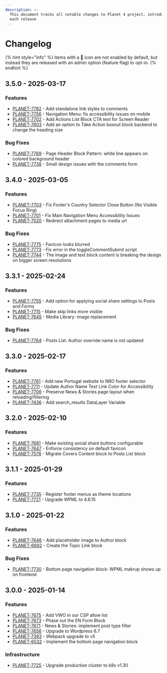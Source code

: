 ```yaml
---
description: >-
  This document tracks all notable changes to Planet 4 project, introduced on
  each release
---
```


# Changelog

{% hint style="info" %}
Items with a 🔑 icon are not enabled by default, but instead they are released with an admin option (feature flag) to opt-in.
{% endhint %}

## 3.5.0 - 2025-03-17

### Features

- [PLANET-7782](https://jira.greenpeace.org/browse/PLANET-7782) - Add standalone link styles to comments
- [PLANET-7756](https://jira.greenpeace.org/browse/PLANET-7756) - Navigation Menu: fix accessibility issues on mobile
- [PLANET-7702](https://jira.greenpeace.org/browse/PLANET-7702) - Add Actions List Block CTA text for Screen Reader
- [PLANET-7603](https://jira.greenpeace.org/browse/PLANET-7603) - Add an option to Take Action boxout block backend to change the heading size

### Bug Fixes

- [PLANET-7769](https://jira.greenpeace.org/browse/PLANET-7769) - Page Header Block Pattern: white line appears on colored background header
- [PLANET-7738](https://jira.greenpeace.org/browse/PLANET-7738) - Small design issues with the comments form

## 3.4.0 - 2025-03-05

### Features

- [PLANET-7703](https://jira.greenpeace.org/browse/PLANET-7703) - Fix Footer's Country Selector Close Button (No Visible Focus Ring)
- [PLANET-7701](https://jira.greenpeace.org/browse/PLANET-7701) - Fix Main Navigation Menu Accessibility Issues
- [PLANET-7520](https://jira.greenpeace.org/browse/PLANET-7520) - Redirect attachment pages to media url

### Bug Fixes

- [PLANET-7775](https://jira.greenpeace.org/browse/PLANET-7775) - Favicon looks blurred
- [PLANET-7773](https://jira.greenpeace.org/browse/PLANET-7773) - Fix error in the toggleCommentSubmit script
- [PLANET-7744](https://jira.greenpeace.org/browse/PLANET-7744) - The image and text block content is breaking the design on bigger screen resolutions

## 3.3.1 - 2025-02-24

### Features

- [PLANET-7755](https://jira.greenpeace.org/browse/PLANET-7755) - Add option for applying social share settings to Posts and Forms
- [PLANET-7715](https://jira.greenpeace.org/browse/PLANET-7715) - Make skip links more visible
- [PLANET-7645](https://jira.greenpeace.org/browse/PLANET-7645) - Media Library: image replacement

### Bug Fixes

- [PLANET-7764](https://jira.greenpeace.org/browse/PLANET-7764) - Posts List: Author override name is not updated

## 3.3.0 - 2025-02-17

### Features

- [PLANET-7761](https://jira.greenpeace.org/browse/PLANET-7761) - Add new Portugal website to NRO footer selector
- [PLANET-7711](https://jira.greenpeace.org/browse/PLANET-7711) - Update Author Name Text Link Color for Accessibility
- [PLANET-7706](https://jira.greenpeace.org/browse/PLANET-7706) - Preserve News & Stories page layout when reloading/filtering
- [PLANET-7436](https://jira.greenpeace.org/browse/PLANET-7436) - Add search_results DataLayer Variable

## 3.2.0 - 2025-02-10

### Features

- [PLANET-7681](https://jira.greenpeace.org/browse/PLANET-7681) - Make existing social share buttons configurable
- [PLANET-7647](https://jira.greenpeace.org/browse/PLANET-7647) - Enforce consistency on default favicon
- [PLANET-7578](https://jira.greenpeace.org/browse/PLANET-7578) - Migrate Covers Content block to Posts List block

## 3.1.1 - 2025-01-29

### Features

- [PLANET-7735](https://jira.greenpeace.org/browse/PLANET-7735) - Register footer menus as theme locations
- [PLANET-7721](https://jira.greenpeace.org/browse/PLANET-7721) - Upgrade WPML to 4.6.15

## 3.1.0 - 2025-01-22

### Features

- [PLANET-7646](https://jira.greenpeace.org/browse/PLANET-7646) - Add placeholder image to Author block
- [PLANET-6692](https://jira.greenpeace.org/browse/PLANET-6692) - Create the Topic Link block

### Bug Fixes

- [PLANET-7730](https://jira.greenpeace.org/browse/PLANET-7730) - Bottom page navigation block: WPML makrup shows up on frontend

## 3.0.0 - 2025-01-14

### Features

* [PLANET-7675](https://jira.greenpeace.org/browse/PLANET-7675) - Add VWO in our CSP allow list
* [PLANET-7673](https://jira.greenpeace.org/browse/PLANET-7673) - Phase out the EN Form Block
* [PLANET-7671](https://jira.greenpeace.org/browse/PLANET-7671) - News & Stories: implement post type filter
* [PLANET-7656](https://jira.greenpeace.org/browse/PLANET-7656) - Upgrade to Wordpress 6.7
* [PLANET-7393](https://jira.greenpeace.org/browse/PLANET-7393) - Webpack upgrade to v5
* [PLANET-6532](https://jira.greenpeace.org/browse/PLANET-6532) - Implement the bottom page navigation block

### Infrastructure

* [PLANET-7725](https://jira.greenpeace.org/browse/PLANET-7725) - Upgrade production cluster to k8s v1.30
